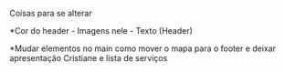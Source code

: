 Coisas para se alterar

*Cor do header - Imagens nele - Texto (Header)

*Mudar elementos no main como mover o mapa para o footer e deixar apresentação Cristiane e lista de serviços